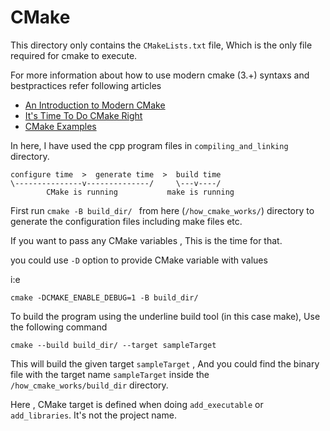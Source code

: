 # CMake

This directory only contains the `CMakeLists.txt` file, Which is the only file required for cmake to execute.

For more information about how to use modern cmake (3.+) syntaxs and bestpractices refer following articles

- [An Introduction to Modern CMake](https://cliutils.gitlab.io/modern-cmake/)
- [It's Time To Do CMake Right](https://pabloariasal.github.io/2018/02/19/its-time-to-do-cmake-right/)
- [CMake Examples](https://gitlab.kitware.com/cmake/community/wikis/doc/cmake/Examples)

In here, I have used the cpp program files in `compiling_and_linking` directory.


```
configure time  >  generate time  >  build time
\---------------v--------------/     \---v----/
        CMake is running           make is running
```

First run `cmake -B build_dir/ ` from here (`/how_cmake_works/`) directory to generate the configuration files including make files etc.

If you want to pass any CMake variables , This is the time for that.

you could use `-D` option to provide CMake variable with values

i:e

```shell
cmake -DCMAKE_ENABLE_DEBUG=1 -B build_dir/
```

To build the program using the underline build tool (in this case make), Use the following command

```shell
cmake --build build_dir/ --target sampleTarget
```

This will build the given target `sampleTarget` , And you could find the binary file with the target name `sampleTarget` inside the `/how_cmake_works/build_dir` directory.

Here , CMake target is defined when doing `add_executable` or `add_libraries`. It's not the project name.